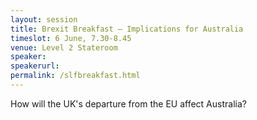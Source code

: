 ```yaml
---
layout: session
title: Brexit Breakfast – Implications for Australia
timeslot: 6 June, 7.30-8.45
venue: Level 2 Stateroom
speaker:
speakerurl: 
permalink: /slfbreakfast.html
---
```


How will the UK's departure from the EU affect Australia?